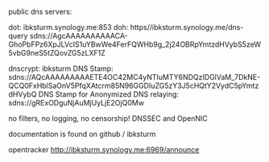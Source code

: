 public dns servers:

dot: ibksturm.synology.me:853
doh: https//ibksturm.synology.me/dns-query
sdns://AgcAAAAAAAAAACA-GhoPbFPz6XpJLVcIS1uYBwWe4FerFQWHb9g_2j24OBRpYmtzdHVybS5zeW5vbG9neS5tZQovZG5zLXF1Z

dnscrypt: ibksturm
DNS Stamp: sdns://AQcAAAAAAAAAETE4OC42MC4yNTIuMTY6NDQzIDGlVaM_7DkNE-QCQ0FxHblSaOnV5PfqXAtcrm85N96GGDIuZG5zY3J5cHQtY2VydC5pYmtzdHVybQ
DNS Stamp for Anonymized DNS relaying: sdns://gRExODguNjAuMjUyLjE2OjQ0Mw

no filters, no logging, no censorship! DNSSEC and OpenNIC

documentation is found on github / ibksturm

opentracker http://ibksturm.synology.me:6969/announce 